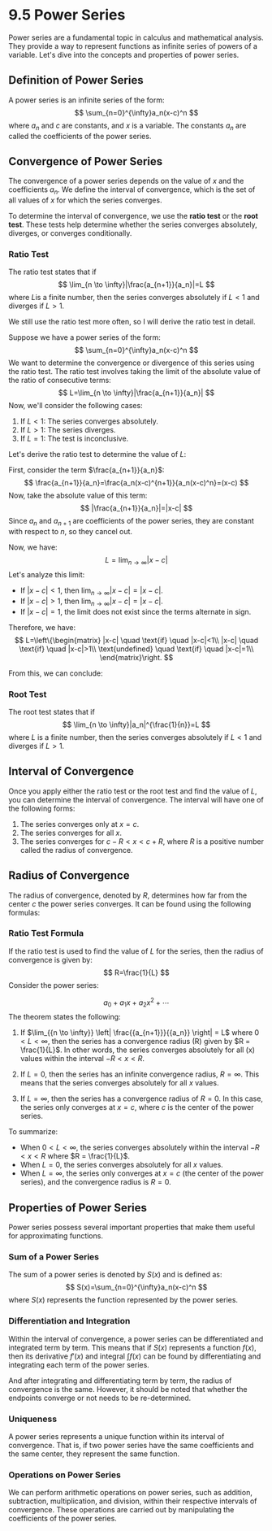 # 9.5 Power Series

Power series are a fundamental topic in calculus and mathematical analysis. They provide a way to represent functions as infinite series of powers of a variable. Let's dive into the concepts and properties of power series.

## Definition of Power Series

A power series is an infinite series of the form:
$$
\sum_{n=0}^{\infty}a_n(x-c)^n
$$
where $a_n$ and $c$ are constants, and $x$ is a variable. The constants $a_n$ are called the coefficients of the power series.

## Convergence of Power Series

The convergence of a power series depends on the value of $x$ and the coefficients $a_n$. We define the interval of convergence, which is the set of all values of $x$ for which the series converges.

To determine the interval of convergence, we use the **ratio test** or the **root test**. These tests help determine whether the series converges absolutely, diverges, or converges conditionally.

### Ratio Test

The ratio test states that if
$$
\lim_{n \to \infty}|\frac{a_{n+1}}{a_n}|=L
$$
where $L$is a finite number, then the series converges absolutely if $L<1$ and diverges if $L>1$.

We still use the ratio test more often, so I will derive the ratio test in detail.

Suppose we have a power series of the form:
$$
\sum_{n=0}^{\infty}a_n(x-c)^n
$$
We want to determine the convergence or divergence of this series using the ratio test. The ratio test involves taking the limit of the absolute value of the ratio of consecutive terms:
$$
L=\lim_{n \to \infty}|\frac{a_{n+1}}{a_n}|
$$
Now, we'll consider the following cases:

1. If $L<1$: The series converges absolutely.
2. If $L>1$: The series diverges.
3. If $L=1$: The test is inconclusive.

Let's derive the ratio test to determine the value of $L$:

First, consider the term $\frac{a_{n+1}}{a_n}$:
$$
\frac{a_{n+1}}{a_n}=\frac{a_n(x-c)^{n+1}}{a_n(x-c)^n}=(x-c)
$$
Now, take the absolute value of this term:
$$
|\frac{a_{n+1}}{a_n}|=|x-c|
$$
Since $a_n$ and $a_{n+1}$ are coefficients of the power series, they are constant with respect to $n$, so they cancel out.

Now, we have:
$$
L=\lim_{n \to \infty}|x-c|
$$
Let's analyze this limit:

- If $|x-c|<1$, then $\lim_{n \to \infty}|x-c|=|x-c|$.
- If $|x-c|>1$, then $\lim_{n \to \infty}|x-c|=|x-c|$.
- If $|x-c|=1$, the limit does not exist since the terms alternate in sign.

Therefore, we have:
$$
L=\left\{\begin{matrix} 
  |x-c| \quad \text{if} \quad |x-c|<1\\
  |x-c| \quad \text{if} \quad |x-c|>1\\
  \text{undefined} \quad \text{if} \quad |x-c|=1\\
\end{matrix}\right.
$$

From this, we can conclude:



### Root Test

The root test states that if
$$
\lim_{n \to \infty}|a_n|^{\frac{1}{n}}=L
$$
where $L$ is a finite number, then the series converges absolutely if $L<1$ and diverges if $L>1$.

## Interval of Convergence

Once you apply either the ratio test or the root test and find the value of $L$, you can determine the interval of convergence. The interval will have one of the following forms:

1. The series converges only at $x=c$.
2. The series converges for all $x$.
3. The series converges for $c-R<x<c+R$, where $R$ is a positive number called the radius of convergence.

## Radius of Convergence

The radius of convergence, denoted by $R$, determines how far from the center $c$ the power series converges. It can be found using the following formulas:

### Ratio Test Formula

If the ratio test is used to find the value of $L$ for the series, then the radius of convergence is given by:
$$
R=\frac{1}{L}
$$
Consider the power series:

$$
a_0 + a_1x + a_2x^2+\cdots 
$$
The theorem states the following:

1. If $\lim_{{n \to \infty}} \left| \frac{{a_{n+1}}}{{a_n}} \right| = L$ where $0 < L < \infty$, then the series has a convergence radius \(R\) given by $R = \frac{1}{L}$. In other words, the series converges absolutely for all \(x\) values within the interval $-R < x < R$.

2. If $L = 0$, then the series has an infinite convergence radius, $R = \infty$. This means that the series converges absolutely for all $x$ values.

3. If $L = \infty$, then the series has a convergence radius of $R = 0$. In this case, the series only converges at $x = c$, where $c$ is the center of the power series.

To summarize:

- When $0 < L < \infty$, the series converges absolutely within the interval $-R < x < R$ where $R = \frac{1}{L}$.
- When $L = 0$, the series converges absolutely for all $x$ values.
- When $L = \infty$, the series only converges at $x = c$ (the center of the power series), and the convergence radius is $R = 0$.

## Properties of Power Series

Power series possess several important properties that make them useful for approximating functions.

### Sum of a Power Series

The sum of a power series is denoted by $S(x)$ and is defined as:
$$
S(x)=\sum_{n=0}^{\infty}a_n(x-c)^n
$$
where $S(x)$ represents the function represented by the power series.

### Differentiation and Integration

Within the interval of convergence, a power series can be differentiated and integrated term by term. This means that if $S(x)$ represents a function $f(x)$, then its derivative $f'(x)$ and integral $∫ f(x)$ can be found by differentiating and integrating each term of the power series.

And after integrating and differentiating term by term, the radius of convergence is the same. However, it should be noted that whether the endpoints converge or not needs to be re-determined.

### Uniqueness

A power series represents a unique function within its interval of convergence. That is, if two power series have the same coefficients and the same center, they represent the same function.

### Operations on Power Series

We can perform arithmetic operations on power series, such as addition, subtraction, multiplication, and division, within their respective intervals of convergence. These operations are carried out by manipulating the coefficients of the power series.